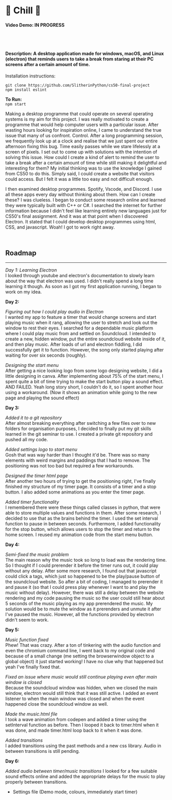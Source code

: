 # 🧊 Chill 🧊

#### Video Demo: IN PROGRESS
<br> <br>

#### Description: A desktop application made for windows, macOS, and Linux (electron) that reminds users to take a break from staring at their PC screens after a certain amount of time.

Installation instructions: <br>
```
git clone https://github.com/SlitherinPython/cs50-final-project
npm install eslint
```

**To Run:** <br>
`npm start`



Making a desktop programme that could operate on several operating systems is my aim for this project. I was really motivated to create a programme that would help computer users with a particular issue. After wasting hours looking for inspiration online, I came to understand the true issue that many of us confront. Control. After a long programming session, we frequently look up at a clock and realise that we just spent our entire afternoon fixing this bug. Time easily passes while we stare lifelessly at a screen of pixels. I set out to come up with solutions with the intention of solving this issue. How could I create a kind of alert to remind the user to take a break after a certain amount of time while still making it delightful and interesting for them? My initial thinking was to use the knowledge I gained from CS50 to do this. Simply said, I could create a website that visitors could access. But I felt it was a little too easy and not difficult enough.

I then examined desktop programmes. Spotify, Vscode, and Discord. I use all these apps every day without thinking about them. How can I create these? I was clueless. I began to conduct some research online and learned they were typically built with C++ or C#. I searched the internet for further information because I didn't feel like learning entirely new languages just for CS50's final assignment. And it was at that point when I discovered Electron. It stated that I could develop desktop programmes using html, CSS, and javascript. Woah! I got to work right away.

  
<br>

## **Roadmap**

<hr>

*Day 1: Learning Electron* <br>
I looked through youtube and electron's documentation to slowly learn about the way that electron was used. I didn't really spend a long time learning it though. As soon as I got my first application running, I began to work on my idea.


**Day 2:**

*Figuring out how I could play audio in Electron* <br>
I wanted my app to feature a timer that would change screens and start playing music when it rang, allowing the user to stretch and look out the window to rest their eyes.
I searched for a dependable music platform where I could play music from and settled on Soundcloud. I intended to create a new, hidden window, put the entire soundcloud website inside of it, and then play music. After loads of url and electron fiddling, I did successfully get it to function. However, the song only started playing after waiting for over six seconds (roughly). 

*Designing the start menu* <br>
After getting a nice looking logo from some logo designing website, I did a little designing in canva. After implementing about 75% of the start menu, I spent quite a bit of time trying to make the start button play a sound effect. AND FAILED. Yeah long story short, I couldn't do it, so I spent another hour using a workaround. (Now it shows an animation while going to the new page and playing the sound effect) 

**Day 3:**

*Added it to a git repository* <br>
After almost breaking everything after switching a few files over to new folders for organisation purposes, I decided to finally put my git skills learned in the git seminar to use. I created a private git repository and pushed all my code.

*Added settings logo to start menu* <br>
Gosh that was way harder than I thought it'd be. There was so many elements with weird margins and paddings that I had to remove. The positioning was not too bad but required a few workarounds.

*Designed the timer html page* <br>
After another two hours of trying to get the positioning right, I've finally finished my structure of my timer page. It consists of a timer and a stop button. I also added some animations as you enter the timer page.

*Added timer functionality* <br>
I remembered there were these things called classes in python, that were able to store multiple values and functions in them. After some research, I decided to use that as the brains behind the timer. I used the set interval function to pause in between seconds. Furthermore, I added functionality for the stop button, which allows users to stop the timer and return to the home screen. I reused my animation code from the start menu button.

**Day 4:**

*Semi-fixed the music problem* <br>
The main reason why the music took so long to load was the rendering time. So I thought if I could prerender it before the timer runs out, it could play without any delay. After some more research, I found out that javascript could click a tags, which just so happened to be the play/pause button of the soundcloud website. So after a bit of coding, I managed to prerender it and pause it (so that I could press play whenever I want to and play the music without delay). However, there was still a delay between the website rendering and my code pausing the music so the user could still hear about 5 seconds of the music playing as my app prerendered the music. My solution would be to mute the window as it prerenders and unmute it after I've paused the music. However, all the functions provided by electron didn't seem to work. 

**Day 5:**

*Music function fixed* <br>
Phew! That was crazy. After a ton of tinkering with the audio function and even the chromium command line, I went back to my original code and because of a small change (me setting the browserwindow object to a global object) it just started working! I have no clue why that happened but yeah I've finally fixed that.

*Fixed an issue where music would still continue playing even after main window is closed* <br>
Because the soundcloud window was hidden, when we closed the main window, electron would still think that it was still active. I added an event listener to when the main window was closed and when the event happened close the soundcloud window as well. 

*Made the music.html file* <br>
I took a wave animation from codepen and added a timer using the setInterval function as before. Then I looped it back to timer.html when it was done, and made timer.html loop back to it when it was done. 

*Added transitions* <br>
I added transitions using the past methods and a new css library. Audio in between transitions is still pending.

**Day 6:**

*Added audio between timer/music transitions*
I looked for a few suitable sound effects online and added the appropriate delays for the music to play properly between transitions.

- Settings file (Demo mode, colours, immediately start timer)

